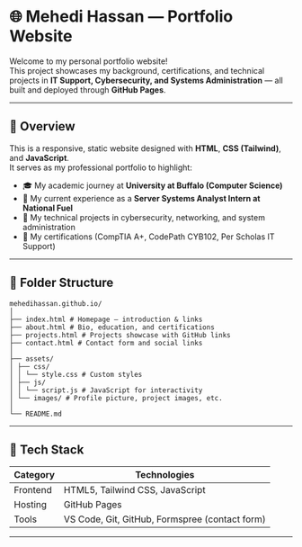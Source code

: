 ﻿# 🌐 Mehedi Hassan — Portfolio Website

Welcome to my personal portfolio website!  
This project showcases my background, certifications, and technical projects in **IT Support, Cybersecurity, and Systems Administration** — all built and deployed through **GitHub Pages**.

---

## 🧭 Overview

This is a responsive, static website designed with **HTML**, **CSS (Tailwind)**, and **JavaScript**.  
It serves as my professional portfolio to highlight:

- 🎓 My academic journey at **University at Buffalo (Computer Science)**
- 💼 My current experience as a **Server Systems Analyst Intern at National Fuel**
- 🧠 My technical projects in cybersecurity, networking, and system administration
- 📜 My certifications (CompTIA A+, CodePath CYB102, Per Scholas IT Support)

---

## 📂 Folder Structure

```
mehedihassan.github.io/
│
├── index.html # Homepage — introduction & links
├── about.html # Bio, education, and certifications
├── projects.html # Projects showcase with GitHub links
├── contact.html # Contact form and social links
│
├── assets/
│ ├── css/
│ │ └── style.css # Custom styles
│ ├── js/
│ │ └── script.js # JavaScript for interactivity
│ └── images/ # Profile picture, project images, etc.
│
└── README.md

```
---

## 🧰 Tech Stack

| Category | Technologies |
|-----------|---------------|
| Frontend | HTML5, Tailwind CSS, JavaScript |
| Hosting  | GitHub Pages |
| Tools    | VS Code, Git, GitHub, Formspree (contact form) |

---

